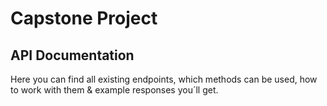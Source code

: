 # Capstone Project


## API Documentation

Here you can find all existing endpoints, which methods can be used, how to work with them & example responses you´ll get.

